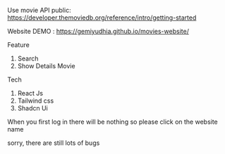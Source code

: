 Use movie API public: https://developer.themoviedb.org/reference/intro/getting-started

Website
DEMO : https://gemiyudhia.github.io/movies-website/

Feature
1. Search
2. Show Details Movie

Tech
1. React Js
2. Tailwind css
3. Shadcn Ui

When you first log in there will be nothing so please click on the website name

sorry, there are still lots of bugs
